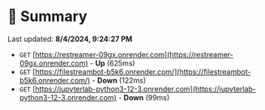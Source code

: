 # 📖 Summary
Last updated: **8/4/2024, 9:24:27 PM**

- `GET` [https://restreamer-09gx.onrender.com](https://restreamer-09gx.onrender.com) - **Up** (625ms)
- `GET` [https://filestreambot-b5k6.onrender.com/](https://filestreambot-b5k6.onrender.com/) - **Down** (122ms)
- `GET` [https://jupyterlab-python3-12-3.onrender.com](https://jupyterlab-python3-12-3.onrender.com) - **Down** (99ms)
